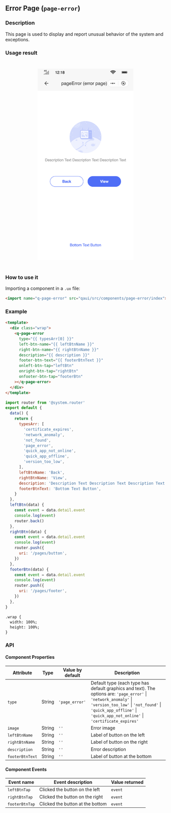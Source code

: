 ## Error Page (`page-error`)

### Description

This page is used to display and report unusual behavior of the system and exceptions.

### Usage result

<div style="text-align: center;margin: 40px;"><img src="./assets/pageerror.png" alt="error page" style="width:300px" /></div>

### How to use it

Importing a component in a `.ux` file:

```html
<import name="q-page-error" src="qaui/src/components/page-error/index"></import>
```

### Example

```html
<template>
  <div class="wrap">
    <q-page-error
      type="{{ typesArr[0] }}"
      left-btn-name="{{ leftBtnName }}"
      right-btn-name="{{ rightBtnName }}"
      description="{{ description }}"
      footer-btn-text="{{ footerBtnText }}"
      onleft-btn-tap="leftBtn"
      onright-btn-tap="rightBtn"
      onfooter-btn-tap="footerBtn"
    ></q-page-error>
  </div>
</template>
```

```js
import router from '@system.router'
export default {
  data() {
    return {
      typesArr: [
        'certificate_expires',
        'network_anomaly',
        'not_found',
        'page_error',
        'quick_app_not_online',
        'quick_app_offline',
        'version_too_low',
      ],
      leftBtnName: 'Back',
      rightBtnName: 'View',
      description: 'Description Text Description Text Description Text',
      footerBtnText: 'Bottom Text Button',
    }
  },
  leftBtn(data) {
    const event = data.detail.event
    console.log(event)
    router.back()
  },
  rightBtn(data) {
    const event = data.detail.event
    console.log(event)
    router.push({
      uri: '/pages/button',
    })
  },
  footerBtn(data) {
    const event = data.detail.event
    console.log(event)
    router.push({
      uri: '/pages/footer',
    })
  },
}
```

```less
.wrap {
  width: 100%;
  height: 100%;
}
```

### API

#### Component Properties

| Attribute       | Type   | Value by default | Description                                                                                                                                                                                                                            |
| --------------- | ------ | ---------------- | -------------------------------------------------------------------------------------------------------------------------------------------------------------------------------------------------------------------------------------- |
| `type`          | String | `'page_error'`   | Default type (each type has default graphics and text). The options are: `'page_error'` \| `'network_anomaly'` \| `'version_too_low'` \| `'not_found'` \| `'quick_app_offline'` \| `'quick_app_not_online'` \| `'certificate_expires'` |
| `image`         | String | `''`             | Error image                                                                                                                                                                                                                            |
| `leftBtnName`   | String | `''`             | Label of button on the left                                                                                                                                                                                                            |
| `rightBtnName`  | String | `''`             | Label of button on the right                                                                                                                                                                                                           |
| `description`   | String | `''`             | Error description                                                                                                                                                                                                                      |
| `footerBtnText` | String | `''`             | Label of button at the bottom                                                                                                                                                                                                          |

#### Component Events

| Event name     | Event description                | Value returned |
| -------------- | -------------------------------- | -------------- |
| `leftBtnTap`   | Clicked the button on the left   | `event`        |
| `rightBtnTap`  | Clicked the button on the right  | `event`        |
| `footerBtnTap` | Clicked the button at the bottom | `event`        |
